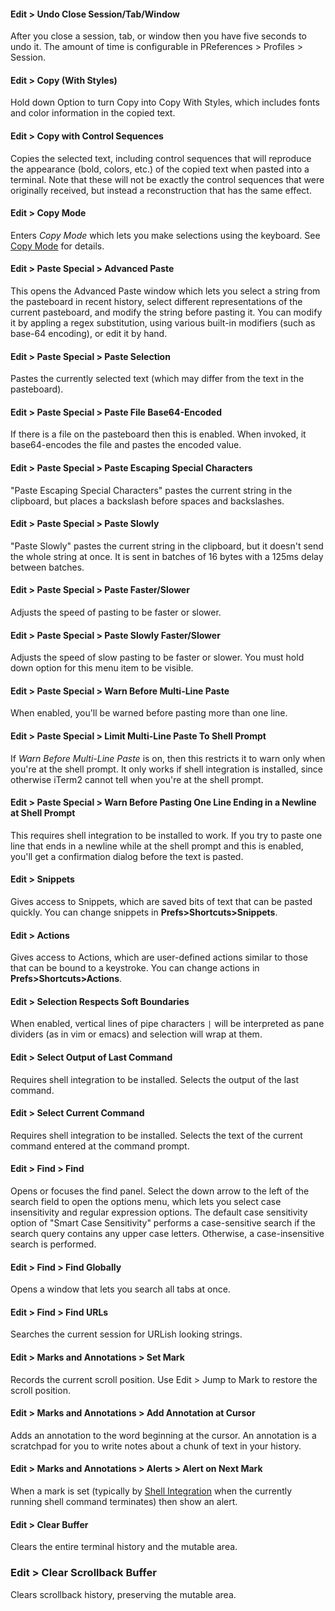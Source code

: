 #### Edit > Undo Close Session/Tab/Window
After you close a session, tab, or window then you have five seconds to undo it. The amount of time is configurable in PReferences > Profiles > Session.

#### Edit > Copy (With Styles)
Hold down Option to turn Copy into Copy With Styles, which includes fonts and color information in the copied text.

#### Edit > Copy with Control Sequences
Copies the selected text, including control sequences that will reproduce the appearance (bold, colors, etc.) of the copied text when pasted into a terminal. Note that these will not be exactly the control sequences that were originally received, but instead a reconstruction that has the same effect.

#### Edit > Copy Mode
Enters *Copy Mode* which lets you make selections using the keyboard. See <a href="documentation-copymode.html">Copy Mode</a> for details.

#### Edit > Paste Special > Advanced Paste
This opens the Advanced Paste window which lets you select a string from the pasteboard in recent history, select different representations of the current pasteboard, and modify the string before pasting it. You can modify it by appling a regex substitution, using various built-in modifiers (such as base-64 encoding), or edit it by hand.

#### Edit > Paste Special > Paste Selection
Pastes the currently selected text (which may differ from the text in the pasteboard).

#### Edit > Paste Special > Paste File Base64-Encoded
If there is a file on the pasteboard then this is enabled. When invoked, it base64-encodes the file and pastes the encoded value.

#### Edit > Paste Special > Paste Escaping Special Characters
"Paste Escaping Special Characters" pastes the current string in the clipboard, but places a backslash before spaces and backslashes.

#### Edit > Paste Special > Paste Slowly
"Paste Slowly" pastes the current string in the clipboard, but it doesn't send the whole string at once. It is sent in batches of 16 bytes with a 125ms delay between batches.

#### Edit > Paste Special > Paste Faster/Slower
Adjusts the speed of pasting to be faster or slower.

#### Edit > Paste Special > Paste Slowly Faster/Slower
Adjusts the speed of slow pasting to be faster or slower. You must hold down option for this menu item to be visible.

#### Edit > Paste Special > Warn Before Multi-Line Paste
When enabled, you'll be warned before pasting more than one line.

#### Edit > Paste Special > Limit Multi-Line Paste To Shell Prompt
If *Warn Before Multi-Line Paste* is on, then this restricts it to warn only when you're at the shell prompt. It only works if shell integration is installed, since otherwise iTerm2 cannot tell when you're at the shell prompt.

#### Edit > Paste Special > Warn Before Pasting One Line Ending in a Newline at Shell Prompt
This requires shell integration to be installed to work. If you try to paste one line that ends in a newline while at the shell prompt and this is enabled, you'll get a confirmation dialog before the text is pasted.

#### Edit > Snippets
Gives access to Snippets, which are saved bits of text that can be pasted quickly. You can change snippets in **Prefs&gt;Shortcuts&gt;Snippets**.

#### Edit > Actions
Gives access to Actions, which are user-defined actions similar to those that can be bound to a keystroke. You can change actions in **Prefs&gt;Shortcuts&gt;Actions**.

#### Edit > Selection Respects Soft Boundaries
When enabled, vertical lines of pipe characters `|` will be interpreted as pane dividers (as in vim or emacs) and selection will wrap at them.

#### Edit > Select Output of Last Command
Requires shell integration to be installed. Selects the output of the last command.

#### Edit > Select Current Command
Requires shell integration to be installed. Selects the text of the current command entered at the command prompt.

#### Edit > Find > Find
Opens or focuses the find panel. Select the down arrow to the left of the search field to open the options menu, which lets you select case insensitivity and regular expression options. The default case sensitivity option of "Smart Case Sensitivity" performs a case-sensitive search if the search query contains any upper case letters. Otherwise, a case-insensitive search is performed.

#### Edit > Find > Find Globally
Opens a window that lets you search all tabs at once.

#### Edit > Find > Find URLs
Searches the current session for URLish looking strings.

#### Edit > Marks and Annotations > Set Mark
Records the current scroll position. Use Edit > Jump to Mark to restore the scroll position.

#### Edit > Marks and Annotations > Add Annotation at Cursor
Adds an annotation to the word beginning at the cursor. An annotation is a scratchpad for you to write notes about a chunk of text in your history.

#### Edit > Marks and Annotations > Alerts > Alert on Next Mark
When a mark is set (typically by <a href="shell_integration.html">Shell Integration</a> when the currently running shell command terminates) then show an alert. 

#### Edit > Clear Buffer
Clears the entire terminal history and the mutable area.

### Edit > Clear Scrollback Buffer
Clears scrollback history, preserving the mutable area.

